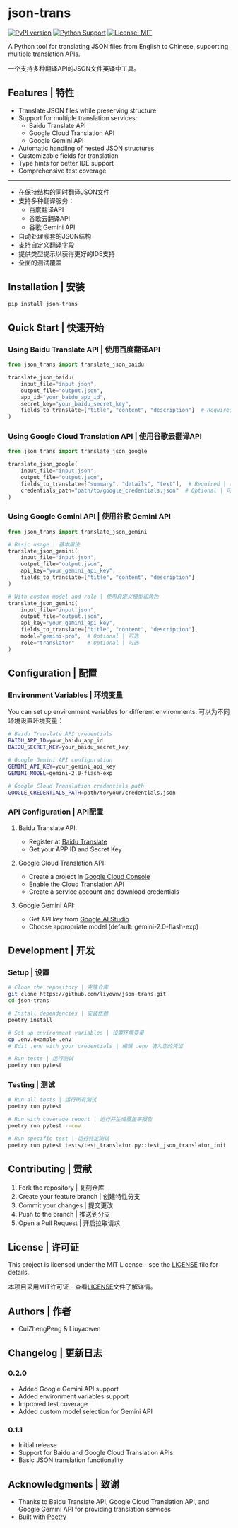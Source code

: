 # json-trans

[![PyPI version](https://badge.fury.io/py/json-trans.svg)](https://badge.fury.io/py/json-trans)
[![Python Support](https://img.shields.io/pypi/pyversions/json-trans.svg)](https://pypi.org/project/json-trans/)
[![License: MIT](https://img.shields.io/badge/License-MIT-yellow.svg)](https://opensource.org/licenses/MIT)

A Python tool for translating JSON files from English to Chinese, supporting multiple translation APIs.

一个支持多种翻译API的JSON文件英译中工具。

## Features | 特性

- Translate JSON files while preserving structure
- Support for multiple translation services:
  - Baidu Translate API
  - Google Cloud Translation API
  - Google Gemini API
- Automatic handling of nested JSON structures
- Customizable fields for translation
- Type hints for better IDE support
- Comprehensive test coverage

---

- 在保持结构的同时翻译JSON文件
- 支持多种翻译服务：
  - 百度翻译API
  - 谷歌云翻译API
  - 谷歌 Gemini API
- 自动处理嵌套的JSON结构
- 支持自定义翻译字段
- 提供类型提示以获得更好的IDE支持
- 全面的测试覆盖

## Installation | 安装

```bash
pip install json-trans
```

## Quick Start | 快速开始

### Using Baidu Translate API | 使用百度翻译API

```python
from json_trans import translate_json_baidu

translate_json_baidu(
    input_file="input.json",
    output_file="output.json",
    app_id="your_baidu_app_id",
    secret_key="your_baidu_secret_key",
    fields_to_translate=["title", "content", "description"]  # Required | 必需
)
```

### Using Google Cloud Translation API | 使用谷歌云翻译API

```python
from json_trans import translate_json_google

translate_json_google(
    input_file="input.json",
    output_file="output.json",
    fields_to_translate=["summary", "details", "text"],  # Required | 必需
    credentials_path="path/to/google_credentials.json"  # Optional | 可选
)
```

### Using Google Gemini API | 使用谷歌 Gemini API

```python
from json_trans import translate_json_gemini

# Basic usage | 基本用法
translate_json_gemini(
    input_file="input.json",
    output_file="output.json",
    api_key="your_gemini_api_key",
    fields_to_translate=["title", "content", "description"]
)

# With custom model and role | 使用自定义模型和角色
translate_json_gemini(
    input_file="input.json",
    output_file="output.json",
    api_key="your_gemini_api_key",
    fields_to_translate=["title", "content", "description"],
    model="gemini-pro",  # Optional | 可选
    role="translator"    # Optional | 可选
)
```

## Configuration | 配置

### Environment Variables | 环境变量

You can set up environment variables for different environments:
可以为不同环境设置环境变量：

```bash
# Baidu Translate API credentials
BAIDU_APP_ID=your_baidu_app_id
BAIDU_SECRET_KEY=your_baidu_secret_key

# Google Gemini API configuration
GEMINI_API_KEY=your_gemini_api_key
GEMINI_MODEL=gemini-2.0-flash-exp

# Google Cloud Translation credentials path
GOOGLE_CREDENTIALS_PATH=path/to/your/credentials.json
```

### API Configuration | API配置

1. Baidu Translate API:
   - Register at [Baidu Translate](http://api.fanyi.baidu.com/api/trans/product/desktop)
   - Get your APP ID and Secret Key

2. Google Cloud Translation API:
   - Create a project in [Google Cloud Console](https://console.cloud.google.com/)
   - Enable the Cloud Translation API
   - Create a service account and download credentials

3. Google Gemini API:
   - Get API key from [Google AI Studio](https://makersuite.google.com/app/apikey)
   - Choose appropriate model (default: gemini-2.0-flash-exp)

## Development | 开发

### Setup | 设置

```bash
# Clone the repository | 克隆仓库
git clone https://github.com/liyown/json-trans.git
cd json-trans

# Install dependencies | 安装依赖
poetry install

# Set up environment variables | 设置环境变量
cp .env.example .env
# Edit .env with your credentials | 编辑 .env 填入您的凭证

# Run tests | 运行测试
poetry run pytest
```

### Testing | 测试

```bash
# Run all tests | 运行所有测试
poetry run pytest

# Run with coverage report | 运行并生成覆盖率报告
poetry run pytest --cov

# Run specific test | 运行特定测试
poetry run pytest tests/test_translator.py::test_json_translator_init
```

## Contributing | 贡献

1. Fork the repository | 复刻仓库
2. Create your feature branch | 创建特性分支
3. Commit your changes | 提交更改
4. Push to the branch | 推送到分支
5. Open a Pull Request | 开启拉取请求

## License | 许可证

This project is licensed under the MIT License - see the [LICENSE](LICENSE) file for details.

本项目采用MIT许可证 - 查看[LICENSE](LICENSE)文件了解详情。

## Authors | 作者

- CuiZhengPeng & Liuyaowen

## Changelog | 更新日志

### 0.2.0
- Added Google Gemini API support
- Added environment variables support
- Improved test coverage
- Added custom model selection for Gemini API

### 0.1.1
- Initial release
- Support for Baidu and Google Cloud Translation APIs
- Basic JSON translation functionality

## Acknowledgments | 致谢

- Thanks to Baidu Translate API, Google Cloud Translation API, and Google Gemini API for providing translation services
- Built with [Poetry](https://python-poetry.org/)
